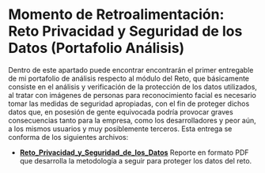 # Momento de Retroalimentación: Reto Privacidad y Seguridad de los Datos (Portafolio Análisis)
Dentro de este apartado puede encontrar encontrarán el primer entregable de mi portafolio de análisis respecto al módulo del Reto, que básicamente consiste en el análisis y verificación de la protección de los datos utilizados, al tratar con imágenes de personas para reconocimiento facial es necesario tomar las medidas de seguridad apropiadas, con el fin de proteger dichos datos que, en posesión de gente equivocada podría provocar graves consecuencias tanto para la empresa, como los desarrolladores y peor aún, a los mismos usuarios y muy posiblemente terceros. Esta entrega se conforma de los siguientes archivos:
* <a href="[https://github.com/4lb3rt0r/TC3007_Portafolio_Analisis/blob/main/retro/Reto//Reto_Privacidad_y_Seguridad_de_los_Datos.pd](https://github.com/4lb3rt0r/TC3007C_Portafolio_Analisis/blob/main/retro/Reto/Privacidad%20y%20Seguridad%20de%20los%20Datos/Reto_Privacidad_y_Seguridad_de_los_Datos.pdf)https://github.com/4lb3rt0r/TC3007C_Portafolio_Analisis/blob/main/retro/Reto/Privacidad%20y%20Seguridad%20de%20los%20Datos/Reto_Privacidad_y_Seguridad_de_los_Datos.pdf">**Reto_Privacidad_y_Seguridad_de_los_Datos**</a> Reporte en formato PDF que desarrolla la metodología a seguir para proteger los datos del reto.

